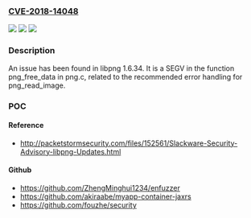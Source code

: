 ### [CVE-2018-14048](https://cve.mitre.org/cgi-bin/cvename.cgi?name=CVE-2018-14048)
![](https://img.shields.io/static/v1?label=Product&message=n%2Fa&color=blue)
![](https://img.shields.io/static/v1?label=Version&message=n%2Fa&color=blue)
![](https://img.shields.io/static/v1?label=Vulnerability&message=n%2Fa&color=brighgreen)

### Description

An issue has been found in libpng 1.6.34. It is a SEGV in the function png_free_data in png.c, related to the recommended error handling for png_read_image.

### POC

#### Reference
- http://packetstormsecurity.com/files/152561/Slackware-Security-Advisory-libpng-Updates.html

#### Github
- https://github.com/ZhengMinghui1234/enfuzzer
- https://github.com/akiraabe/myapp-container-jaxrs
- https://github.com/fouzhe/security

